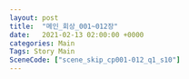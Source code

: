 ```yaml
---
layout: post
title:  "메인_회상_001~012장"
date:   2021-02-13 02:00:00 +0000
categories: Main
Tags: Story Main
SceneCode: ["scene_skip_cp001-012_q1_s10"]
---
```

